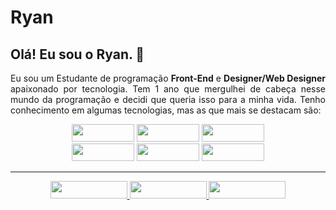 # Ryan
## Olá! Eu sou o Ryan. 👋

<p align="justify">
  Eu sou um Estudante de programação <strong>Front-End</strong> e <strong>Designer/Web Designer</strong> apaixonado por tecnologia. Tem 1 ano que mergulhei de cabeça nesse mundo da programação e decidi que queria isso para a minha vida. Tenho conhecimento em algumas tecnologias, mas as que mais se destacam são:
</p>

<div align="center">
  <img src="https://img.shields.io/badge/HTML5-E34F26?style=for-the-badge&logo=html5&logoColor=white" width="100px" height="28px"/>
  <img src="https://img.shields.io/badge/CSS3-1572B6?style=for-the-badge&logo=css3&logoColor=white" width="100px" height="28px"/>
  <img src="https://img.shields.io/badge/Sass-CC6699?style=for-the-badge&logo=sass&logoColor=white" width="100px" height="28px"/>
</div>

<div align="center">
  <img src="https://img.shields.io/badge/JavaScript-F7DF1E?style=for-the-badge&logo=javascript&logoColor=black" width="100px" height="28px"/>
  <img src="https://img.shields.io/badge/TypeScript-007ACC?style=for-the-badge&logo=typescript&logoColor=white" width="100px" height="28px"/>
  <img src="https://img.shields.io/badge/React-20232A?style=for-the-badge&logo=react&logoColor=61DAFB" width="100px" height="28px"/>  
</div>

<hr />

<div align="center">
  <a href="https://www.facebook.com/ryanlimaaaa/" target="_blank" rel="noreferrer">
    <img src="https://img.shields.io/badge/Facebook-1877F2?style=for-the-badge&logo=facebook&logoColor=white" width="123px" height="28px"/>
  </a>

  <a href="https://www.instagram.com/iamryaan011/" target="_blank" rel="noreferrer">
    <img src="https://img.shields.io/badge/Instagram-E4405F?style=for-the-badge&logo=instagram&logoColor=white" width="123px" height="28px"/>
  </a>

  <a href="https://www.linkedin.com/in/ryanlima011/" target="_blank" rel="noreferrer">
    <img src="https://img.shields.io/badge/LinkedIn-0077B5?style=for-the-badge&logo=linkedin&logoColor=white" width="123px" height="28px"/>
  </a>
</div>



